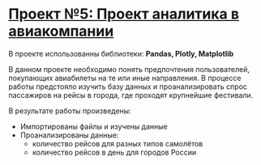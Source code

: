 # [Проект №5: Проект аналитика в авиакомпании](https://nbviewer.jupyter.org/github/FartTuna/Yandex-praktikum/blob/main/5%20%D0%9F%D1%80%D0%BE%D0%B5%D0%BA%D1%82%20%D0%B0%D0%BD%D0%B0%D0%BB%D0%B8%D1%82%D0%B8%D0%BA%D0%B0%20%D0%B2%20%D0%B0%D0%B2%D0%B8%D0%B0%D0%BA%D0%BE%D0%BC%D0%BF%D0%B0%D0%BD%D0%B8%D0%B8/Aircrafts.ipynb)

В проекте использованны библиотеки:
**Pandas, Plotly, Matplotlib**

В данном проекте необходимо понять предпочтения пользователей, покупающих авиабилеты на те или иные направления. В процессе работы предстояло изучить базу данных и проанализировать спрос пассажиров на рейсы в города, где проходят крупнейшие фестивали.

В результате работы произведены:
- Импортированы файлы и изучены данные
- Проанализированы данные:
  - количество рейсов для разных типов самолётов
  - количество рейсов в день для городов России

